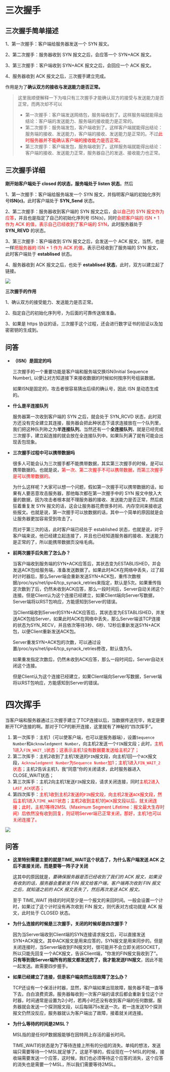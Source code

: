 # 三次握手

## 三次握手简单描述

1、第一次握手：客户端给服务器发送一个 SYN 报文。

2、第二次握手：服务器收到 SYN 报文之后，会应答一个 SYN+ACK 报文。

3、第三次握手：客户端收到 SYN+ACK 报文之后，会回应一个 ACK 报文。

4、服务器收到 ACK 报文之后，三次握手建立完成。

作用是为了**确认双方的接收与发送能力是否正常。**

> 这里我顺便解释一下为啥只有三次握手才能确认双方的接受与发送能力是否正常，而两次却不可以
>
> *  第一次握手：客户端发送网络包，服务端收到了。这样服务端就能得出结论：客户端的发送能力、服务端的接收能力是正常的。 
> * 第二次握手：服务端发包，客户端收到了。这样客户端就能得出结论：服务端的接收、发送能力，客户端的接收、发送能力是正常的。不过<font color=red>此时服务器并不能确认客户端的接收能力是否正常。</font>
> * 第三次握手：客户端发包，服务端收到了。这样服务端就能得出结论：客户端的接收、发送能力正常，服务器自己的发送、接收能力也正常。

## 三次握手详细

**刚开始客户端处于 closed 的状态，服务端处于 listen 状态**。然后

1、第一次握手：客户端给服务端发一个 SYN 报文，并指明客户端的初始化序列号**ISN(c)**。此时客户端处于 **SYN_Send** 状态。

2、第二次握手：服务器收到客户端的 SYN 报文之后，会<font color=red>以自己的 SYN 报文作为应答</font>，并且也是指定了自己的初始化序列号 ISN(s)，同时<font color=red>会把客户端的 ISN + 1 作为 ACK 的值，表示自己已经收到了客户端的 SYN</font>，此时服务器处于 **SYN_REVD** 的状态。

3、第三次握手：客户端收到 SYN 报文之后，会发送一个 ACK 报文，当然，也是一样<font color=red>把服务器的 ISN + 1 作为 ACK 的值</font>，表示已经收到了服务端的 SYN 报文，此时客户端处于 **establised** 状态。

4、服务器收到 ACK 报文之后，也处于 **establised 状态**，此时，双方以建立起了链接。

![](D:\Work\TyporaNotes\note\面试题\pict\三次握手.jpg)

**三次握手的作用**

1、确认双方的接受能力、发送能力是否正常。

2、指定自己的初始化序列号，为后面的可靠传送做准备。

3、如果是 https 协议的话，三次握手这个过程，还会进行数字证书的验证以及加密密钥的生成到。

## 问答

* **（ISN）是固定的吗**

  三次握手的一个重要功能是客户端和服务端交换ISN(Initial Sequence Number), 以便让对方知道接下来接收数据的时候如何按序列号组装数据。

  如果ISN是固定的，攻击者很容易猜出后续的确认号，因此 ISN 是动态生成的。

* **什么是半连接队列**

  服务器第一次收到客户端的 SYN 之后，就会处于 SYN_RCVD 状态，此时双方还没有完全建立其连接，服务器会把此种状态下请求连接放在一个队列里，我们把这种队列称之为**半连接队列**。当然还有一个**全连接队列**，就是已经完成三次握手，建立起连接的就会放在全连接队列中。如果队列满了就有可能会出现丢包现象。

* **三次握手过程中可以携带数据吗**

  很多人可能会认为三次握手都不能携带数据，其实第三次握手的时候，是可以携带数据的。也就是说，<font color=red>第一次、第二次握手不可以携带数据，而第三次握手是可以携带数据的。</font>

  为什么这样呢？大家可以想一个问题，假如第一次握手可以携带数据的话，如果有人要恶意攻击服务器，那他每次都在第一次握手中的 SYN 报文中放入大量的数据，因为攻击者根本就不理服务器的接收、发送能力是否正常，然后疯狂着重复发 SYN 报文的话，这会让服务器花费很多时间、内存空间来接收这些报文。也就是说，第一次握手可以放数据的话，其中一个简单的原因就是会让服务器更加容易受到攻击了。

  而对于第三次的话，此时客户端已经处于 established 状态，也就是说，对于客户端来说，他已经建立起连接了，并且也已经知道服务器的接收、发送能力是正常的了，所以能携带数据页没啥毛病。
  
* **前两次握手后失败了怎么办？**

  当客户端收到服务端的SYN+ACK应答后，其状态变为ESTABLISHED，并会发送ACK包给服务端，准备发送数据了。如果此时ACK在网络中丢失，过了超时计时器后，那么Server端会重新发送SYN+ACK包，重传次数根据/proc/sys/net/ipv4/tcp_synack_retries来指定，默认是5次。如果重传指定次数到了后，仍然未收到ACK应答，那么一段时间后，Server自动关闭这个连接。但是Client认为这个连接已经建立，如果Client端向Server写数据，Server端将以RST包响应，方能感知到Server的错误。	
  
  当Client端收到Server的SYN+ACK应答后，其状态变为ESTABLISHED，并发送ACK包给Server，如果此时ACK在网络中丢失，那么Server端该TCP连接的状态为SYN_RECV，并且依次等待3秒、6秒、12秒后重新发送SYN+ACK包，以便Client重新发送ACK包。
  
  Server重发SYN+ACK包的次数，可以通过设置/proc/sys/net/ipv4/tcp_synack_retries修改，默认值为5。
  
  如果重发指定次数后，仍然未收到ACK应答，那么一段时间后，Server自动关闭这个连接。
  
  但是Client认为这个连接已经建立，如果Client端向Server写数据，Server端将以RST包响应，方能感知到Server的错误。

# 四次挥手

当客户端和服务器通过三次握手建立了TCP连接以后，当数据传送完毕，肯定是要断开TCP连接的啊。那对于TCP的断开连接，这里就有了神秘的“四次挥手”。

1. 第一次挥手：主机1（可以使客户端，也可以是服务器端），设置`Sequence Number`和`Acknowledgment Number`，向主机2发送一个`FIN`报文段；此时，<font color=red>主机1进入`FIN_WAIT_1`状态；这表示主机1没有数据要发送给主机2了；</font>
2. 第二次挥手：主机2收到了主机1发送的`FIN`报文段，向主机1回一个`ACK`报文段，<font color=red>`Acknowledgment Number`为`Sequence Number`加1；主机1进入`FIN_WAIT_2`状态</font>；主机2告诉主机1，我“同意”你的关闭请求，此时服务器进入CLOSE_WAIT状态；
3. 第三次挥手：主机2向主机1发送`FIN`报文段，请求关闭连接，同时<font color=red>主机2进入`LAST_ACK`状态；</font>
4. 第四次挥手：<font color=red>主机1收到主机2发送的`FIN`报文段，向主机2发送`ACK`报文段，然后主机1进入`TIME_WAIT`状态；主机2收到主机1的`ACK`报文段以后，就关闭连接；此时，主机1等待2MSL（Maximum Segment Lifetime：报文最大生存时间）后依然没有收到回复，则证明Server端已正常关闭，那好，主机1也可以关闭连接了。</font>

![](D:\Work\TyporaNotes\note\面试题\pict\四次挥手.jpg)

## 问答

* **这里特别需要主要的就是TIME_WAIT这个状态了，为什么客户端发送 ACK 之后不直接关闭，而是要等一阵子才关闭**

  这其中的原因就是，*要确保服务器是否已经收到了我们的 ACK 报文，如果没有收到的话，服务器会重新发 FIN 报文给客户端，客户端再次收到 FIN 报文之后，就知道之前的 ACK 报文丢失了，然后再次发送 ACK 报文。*

  至于 TIME_WAIT 持续的时间至少是一个报文的来回时间。一般会设置一个计时，如果过了这个计时没有再次收到 FIN 报文，则代表对方成功就是 ACK 报文，此时处于 CLOSED 状态。

* **为什么连接的时候是三次握手，关闭的时候却是四次握手？**

  因为当Server端收到Client端的SYN连接请求报文后，可以直接发送SYN+ACK报文。其中ACK报文是用来应答的，SYN报文是用来同步的。但是关闭连接时，当Server端收到FIN报文时，很可能并不会立即关闭SOCKET，所以只能先回复一个ACK报文，告诉Client端，"你发的FIN报文我收到了"。**只有等到我Server端所有的报文都发送完了，我才能发送FIN报文**，因此不能一起发送。故需要四步握手。

* **如果已经建立了连接，但是客户端突然出现故障了怎么办？**

  TCP还设有一个保活计时器，显然，客户端如果出现故障，服务器不能一直等下去，白白浪费资源。服务器每收到一次客户端的请求后都会重新复位这个计时器，时间通常是设置为2小时，若两小时还没有收到客户端的任何数据，服务器就会发送一个探测报文段，以后每隔75s发送一次。若一连发送10个探测报文仍然没反应，服务器就认为客户端出了故障，接着就关闭连接。

* **为什么等待的时间是2MSL？**

  MSL指的是任何IP数据报能够在因特网上存活的最长时间。

  TIME_WAIT的状态是为了等待连接上所有的分组的消失。单纯的想法，发送端只需要等待一个MSL就足够了。这是不够的，假设现在一个MSL的时候，接收端需要发送一个应答，这时候，我们也必须等待这个应答的消失，这个应答的消失也是需要一个MSL，所以我们需要等待2MSL。

  